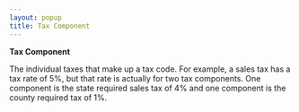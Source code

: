 ```yaml
---
layout: popup
title: Tax Component
---
```



**Tax Component**


The individual taxes that make up a tax code. For example, a sales tax has a tax rate of 5%, but that rate is actually for two tax components. One component is the state required sales tax of 4% and one component is the county required tax of 1%.
